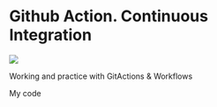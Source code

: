 # Github Action. Continuous Integration
![](https://github.com/Stanislav-Hryhorskyi/new-action/actions/workflows/blank.yml/badge.svg)

Working and practice with GitActions &amp; Workflows

My code
